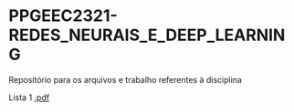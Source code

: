 # PPGEEC2321-REDES_NEURAIS_E_DEEP_LEARNING
Repositório para os arquivos e trabalho referentes à disciplina

Lista 1 [.pdf](https://github.com/vinivon/PPGEEC2321-REDES_NEURAIS_E_DEEP_LEARNING/blob/main/Lista_1/PPGEEC2321___REDES_NEURAIS___1_LISTA%20(8).pdf)
